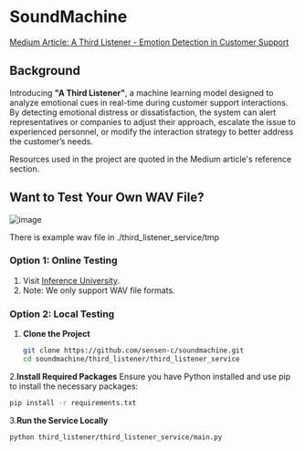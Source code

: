 # SoundMachine

[Medium Article: A Third Listener - Emotion Detection in Customer Support](https://medium.com/@sensenchen0301/a-third-listener-emotion-detection-in-customer-support-5ee6fa5e963c)

## Background

Introducing **"A Third Listener"**, a machine learning model designed to analyze emotional cues in real-time during customer support interactions. By detecting emotional distress or dissatisfaction, the system can alert representatives or companies to adjust their approach, escalate the issue to experienced personnel, or modify the interaction strategy to better address the customer’s needs.

Resources used in the project are quoted in the Medium article's reference section.

## Want to Test Your Own WAV File?
![image](https://github.com/user-attachments/assets/dc5f4425-62cc-4335-a0c7-370eb94da75c)

There is example wav file in ./third_listener_service/tmp

### Option 1: Online Testing

1. Visit [Inference University](https://inferenceuniversity.ue.r.appspot.com/).
2. Note: We only support WAV file formats.

### Option 2: Local Testing

1. **Clone the Project**
   ```sh
   git clone https://github.com/sensen-c/soundmachine.git
   cd soundmachine/third_listener/third_listener_service
   ```

2.**Install Required Packages**
Ensure you have Python installed and use pip to install the necessary packages:
   ```sh
   pip install -r requirements.txt
```

3.**Run the Service Locally**
   ```sh
   python third_listener/third_listener_service/main.py
```


